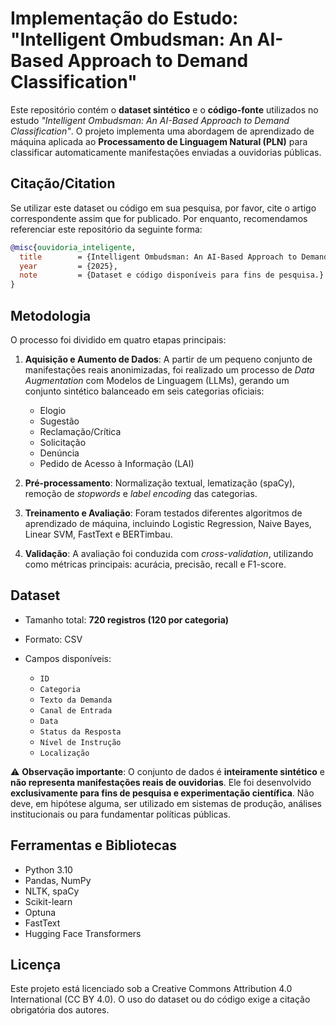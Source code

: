 # Implementação do Estudo: "Intelligent Ombudsman: An AI-Based Approach to Demand Classification"

Este repositório contém o **dataset sintético** e o **código-fonte** utilizados no estudo *"Intelligent Ombudsman: An AI-Based Approach to Demand Classification"*. O projeto implementa uma abordagem de aprendizado de máquina aplicada ao **Processamento de Linguagem Natural (PLN)** para classificar automaticamente manifestações enviadas a ouvidorias públicas.

## Citação/Citation

Se utilizar este dataset ou código em sua pesquisa, por favor, cite o artigo correspondente assim que for publicado.
Por enquanto, recomendamos referenciar este repositório da seguinte forma:

```bibtex
@misc{ouvidoria_inteligente,
  title        = {Intelligent Ombudsman: An AI-Based Approach to Demand Classification},
  year         = {2025},
  note         = {Dataset e código disponíveis para fins de pesquisa.}
}
```

## Metodologia

O processo foi dividido em quatro etapas principais:

1. **Aquisição e Aumento de Dados**: A partir de um pequeno conjunto de manifestações reais anonimizadas, foi realizado um processo de *Data Augmentation* com Modelos de Linguagem (LLMs), gerando um conjunto sintético balanceado em seis categorias oficiais:

   * Elogio
   * Sugestão
   * Reclamação/Crítica
   * Solicitação
   * Denúncia
   * Pedido de Acesso à Informação (LAI)

2. **Pré-processamento**: Normalização textual, lematização (spaCy), remoção de *stopwords* e *label encoding* das categorias.

3. **Treinamento e Avaliação**: Foram testados diferentes algoritmos de aprendizado de máquina, incluindo Logistic Regression, Naive Bayes, Linear SVM, FastText e BERTimbau.

4. **Validação**: A avaliação foi conduzida com *cross-validation*, utilizando como métricas principais: acurácia, precisão, recall e F1-score.

## Dataset

* Tamanho total: **720 registros (120 por categoria)**
* Formato: CSV
* Campos disponíveis:

  * `ID`
  * `Categoria`
  * `Texto da Demanda`
  * `Canal de Entrada`
  * `Data`
  * `Status da Resposta`
  * `Nível de Instrução`
  * `Localização`

⚠️ **Observação importante**:
O conjunto de dados é **inteiramente sintético** e **não representa manifestações reais de ouvidorias**. Ele foi desenvolvido **exclusivamente para fins de pesquisa e experimentação científica**. Não deve, em hipótese alguma, ser utilizado em sistemas de produção, análises institucionais ou para fundamentar políticas públicas.

## Ferramentas e Bibliotecas

* Python 3.10
* Pandas, NumPy
* NLTK, spaCy
* Scikit-learn
* Optuna
* FastText
* Hugging Face Transformers

## Licença

Este projeto está licenciado sob a Creative Commons Attribution 4.0 International (CC BY 4.0).
O uso do dataset ou do código exige a citação obrigatória dos autores.
